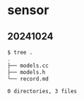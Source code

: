 # sensor

## 20241024

```bash
$ tree .
.
├── models.cc
├── models.h
└── record.md

0 directories, 3 files
```

